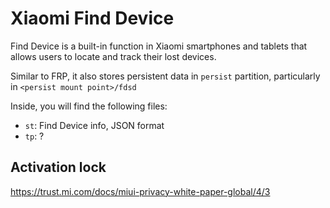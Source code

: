 # Xiaomi Find Device
Find Device is a built-in function in Xiaomi smartphones and tablets that allows users to locate and track their lost devices.

Similar to FRP, it also stores persistent data in `persist` partition, particularly in `<persist mount point>/fdsd`

Inside, you will find the following files:
- `st`: Find Device info, JSON format
- `tp`: ?

## Activation lock

https://trust.mi.com/docs/miui-privacy-white-paper-global/4/3